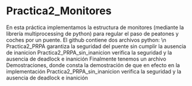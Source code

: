 # Practica2_Monitores
  En esta práctica implementamos la estructura de monitores (mediante la librería multiprocessing de python) para regular el paso de peatones y coches por un puente. El github contiene dos archivos python: \n
    Practica2_PRPA garantiza la seguridad del puente sin cumplir la ausencia de inanicion
    Practica2_PRPA_sin_inanicion verifica la seguridad y la ausencia de deadlock e inanición
Finalmente tenemos un archivo Demostraciones, donde consta la demostración de que en efecto en la implementación Practica2_PRPA_sin_inanicion verifica la seguridad y la ausencia de deadlock e inanición
